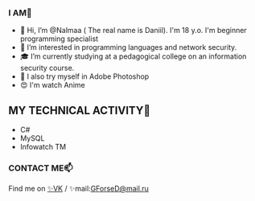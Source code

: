 ### I AM🌵
- 👋 Hi, I’m @Nalmaa ( The real name is Daniil). I'm 18 y.o. I'm beginner programming specialist
- 👀 I’m interested in programming languages and network security.
- 🎓 I’m currently studying at a pedagogical college on an information security course. 
- 🌱 I also try myself in Adobe Photoshop 
- 😍 I'm watch Anime

## MY TECHNICAL ACTIVITY👾
* C#
* MySQL
* Infowatch TM

### CONTACT ME📫
Find me on [✨VK](https:\\@tay0ta) / ✨mail:GForseD@mail.ru

<!---
Nalmaa/Nalmaa is a ✨ special ✨ repository because its `README.md` (this file) appears on your GitHub profile.
You can click the Preview link to take a look at your changes.
--->
